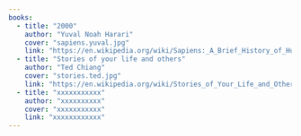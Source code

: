 ```yaml
---
books:
  - title: "2000"
    author: "Yuval Noah Harari"
    cover: "sapiens.yuval.jpg"
    link: "https://en.wikipedia.org/wiki/Sapiens:_A_Brief_History_of_Humankind"
  - title: "Stories of your life and others"
    author: "Ted Chiang"
    cover: "stories.ted.jpg"
    link: "https://en.wikipedia.org/wiki/Stories_of_Your_Life_and_Others"
  - title: "xxxxxxxxxxx"
    author: "xxxxxxxxxx"
    cover: "xxxxxxxxxxx"
    link: "xxxxxxxxxxxx"
---
```

